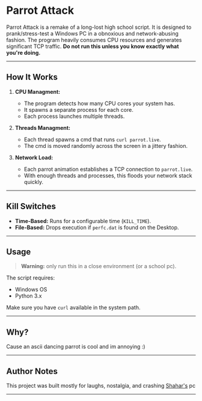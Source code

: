 # Parrot Attack

Parrot Attack is a remake of a long-lost high school script. It is designed to prank/stress-test a Windows PC in a obnoxious and network-abusing fashion. The program heavily consumes CPU resources and generates significant TCP traffic. **Do not run this unless you know exactly what you're doing.**

---

## How It Works

1. **CPU Managment:**

   * The program detects how many CPU cores your system has.
   * It spawns a separate process for each core.
   * Each process launches multiple threads.

2. **Threads Managment:**

   * Each thread spawns a cmd that runs `curl parrot.live`.
   * The cmd is moved randomly across the screen in a jittery fashion.

4. **Network Load:**

   * Each parrot animation establishes a TCP connection to `parrot.live`.
   * With enough threads and processes, this floods your network stack quickly.

---

## Kill Switches

* **Time-Based:** Runs for a configurable time (`KILL_TIME`).
* **File-Based:** Drops execution if `perfc.dat` is found on the Desktop.

---

## Usage

> **Warning:** only run this in a close environment (or a school pc).


The script requires:

* Windows OS
* Python 3.x

Make sure you have `curl` available in the system path.

---

## Why?

Cause an ascii dancing parrot is cool and im annoying :)

---

## Author Notes

This project was built mostly for laughs, nostalgia, and crashing [Shahar's](https://github.com/shaharbaror) pc

---

